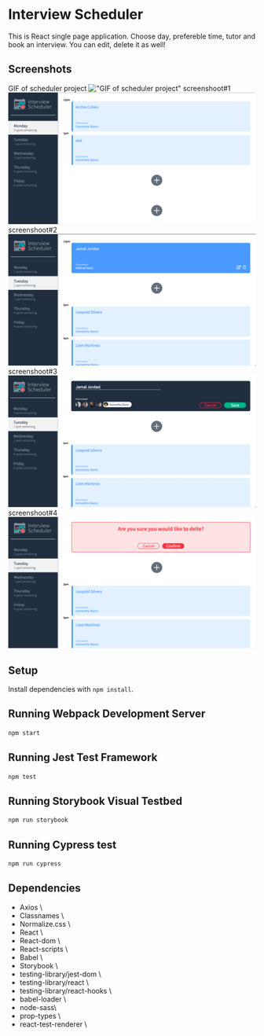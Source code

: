 # Interview Scheduler

This is React single page application.
Choose day, prefereble time, tutor and book an interview.
You can edit, delete it as well!

## Screenshots

GIF of scheduler project
!["GIF of scheduler project"](https://github.com/RomanMedvedev91/scheduler/blob/master/docs/scheduler%20interview.gif?raw=true)
screenshoot#1
!["screenshoot#1 of scheduler project"](https://github.com/RomanMedvedev91/scheduler/blob/master/docs/screenshoot%231.png?raw=true)
screenshoot#2
!["screenshoot#2 of scheduler project"](https://github.com/RomanMedvedev91/scheduler/blob/master/docs/screenshoot%232.png?raw=true)
screenshoot#3
!["screenshoot#3 of scheduler project"](https://github.com/RomanMedvedev91/scheduler/blob/master/docs/screenshoot%233.png?raw=true)
screenshoot#4
!["screenshoot#4 of scheduler project"](https://github.com/RomanMedvedev91/scheduler/blob/master/docs/screenshoot%234.png?raw=true)

## Setup

Install dependencies with `npm install`.

## Running Webpack Development Server

```sh
npm start
```

## Running Jest Test Framework

```sh
npm test
```

## Running Storybook Visual Testbed

```sh
npm run storybook
```

## Running Cypress test

```sh
npm run cypress
```

## Dependencies

- Axios \
- Classnames \
- Normalize.css \
- React \
- React-dom \
- React-scripts \
- Babel \
- Storybook \
- testing-library/jest-dom \
- testing-library/react \
- testing-library/react-hooks \
- babel-loader \
- node-sass\
- prop-types \
- react-test-renderer \
